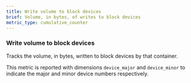 ```yaml
---
title: Write volume to block devices
brief: Volume, in bytes, of writes to block devices
metric_type: cumulative_counter
---
```

### Write volume to block devices

Tracks the volume, in bytes, written to block devices by that container.

This metric is reported with dimensions `device_major` and `device_minor` to indicate the major and minor device numbers respectively.
